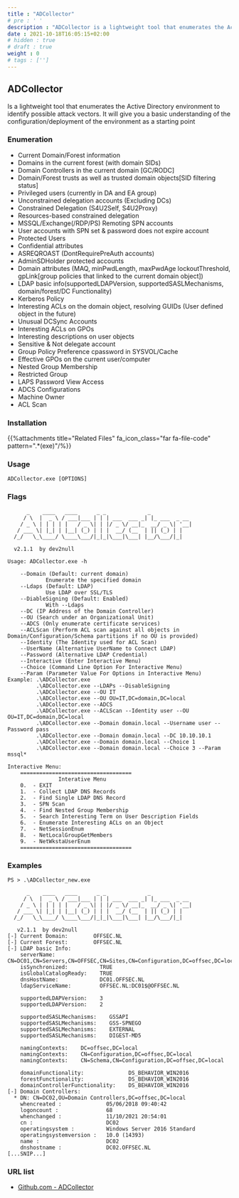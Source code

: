 ```yaml
---
title : "ADCollector"
# pre : ' '
description : "ADCollector is a lightweight tool that enumerates the Active Directory environment to identify possible attack vectors. It will give you a basic understanding of the configuration/deployment of the environment as a starting point."
date : 2021-10-18T16:05:15+02:00
# hidden : true
# draft : true
weight : 0
# tags : ['']
---
```


## ADCollector

Is a lightweight tool that enumerates the Active Directory environment to identify possible attack vectors. It will give you a basic understanding of the configuration/deployment of the environment as a starting point

### Enumeration

* Current Domain/Forest information
* Domains in the current forest (with domain SIDs)
* Domain Controllers in the current domain \[GC/RODC]
* Domain/Forest trusts as well as trusted domain objects[SID filtering status]
* Privileged users (currently in DA and EA group)
* Unconstrained delegation accounts (Excluding DCs)
* Constrained Delegation (S4U2Self, S4U2Proxy)
* Resources-based constrained delegation
* MSSQL/Exchange(/RDP/PS) Remoting SPN accounts
* User accounts with SPN set & password does not expire account
* Protected Users
* Confidential attributes
* ASREQROAST (DontRequirePreAuth accounts)
* AdminSDHolder protected accounts
* Domain attributes (MAQ, minPwdLength, maxPwdAge lockoutThreshold, gpLink[group policies that linked to the current domain object])
* LDAP basic info(supportedLDAPVersion, supportedSASLMechanisms, domain/forest/DC Functionality)
* Kerberos Policy
* Interesting ACLs on the domain object, resolving GUIDs (User defined object in the future)
* Unusual DCSync Accounts
* Interesting ACLs on GPOs
* Interesting descriptions on user objects
* Sensitive & Not delegate account
* Group Policy Preference cpassword in SYSVOL/Cache
* Effective GPOs on the current user/computer
* Nested Group Membership
* Restricted Group
* LAPS Password View Access
* ADCS Configurations
* Machine Owner
* ACL Scan

### Installation

{{%attachments title="Related Files" fa_icon_class="far fa-file-code" pattern=".*(exe)"/%}}

### Usage

```plain
ADCollector.exe [OPTIONS]
```

### Flags

```plain
      _    ____   ____      _ _             _
     / \  |  _ \ / ___|___ | | | ___  ___ _| |_ ___  _ __
    / _ \ | | | | |   / _ \| | |/ _ \/ __|_  __/ _ \| '__|
   / ___ \| |_| | |__| (_) | | |  __/ (__  | || (_) | |
  /_/   \_\____/ \____\___/|_|_|\___|\___| |__/\___/|_|

  v2.1.1  by dev2null

Usage: ADCollector.exe -h

    --Domain (Default: current domain)
            Enumerate the specified domain
    --Ldaps (Default: LDAP)
            Use LDAP over SSL/TLS
    --DiableSigning (Default: Enabled)
            With --Ldaps
    --DC (IP Address of the Domain Controller)
    --OU (Search under an Organizational Unit)
    --ADCS (Only enumerate certificate services)
    --ACLScan (Perform ACL scan against all objects in Domain/Configuration/Schema partitions if no OU is provided)
    --Identity (The Identity used for ACL Scan)
    --UserName (Alternative UserName to Connect LDAP)
    --Password (Alternative LDAP Credential)
    --Interactive (Enter Interactive Menu)
    --Choice (Command Line Option For Interactive Menu)
    --Param (Parameter Value For Options in Interactive Menu)
Example: .\ADCollector.exe
         .\ADCollector.exe --LDAPs --DisableSigning
         .\ADCollector.exe --OU IT
         .\ADCollector.exe --OU OU=IT,DC=domain,DC=local
         .\ADCollector.exe --ADCS
         .\ADCollector.exe --ACLScan --Identity user --OU OU=IT,DC=domain,DC=local
         .\ADCollector.exe --Domain domain.local --Username user --Password pass
         .\ADCollector.exe --Domain domain.local --DC 10.10.10.1
         .\ADCollector.exe --Domain domain.local --Choice 1
         .\ADCollector.exe --Domain domain.local --Choice 3 --Param mssql*

Interactive Menu:
    ===================================
                Interative Menu
    0.  - EXIT
    1.  - Collect LDAP DNS Records
    2.  - Find Single LDAP DNS Record
    3.  - SPN Scan
    4.  - Find Nested Group Membership
    5.  - Search Interesting Term on User Description Fields
    6.  - Enumerate Interesting ACLs on an Object
    7.  - NetSessionEnum
    8.  - NetLocalGroupGetMembers
    9.  - NetWkstaUserEnum
    ===================================
```

### Examples

```plain
PS > .\ADCollector_new.exe

      _    ____   ____      _ _             _
     / \  |  _ \ / ___|___ | | | ___  ___ _| |_ ___  _ __
    / _ \ | | | | |   / _ \| | |/ _ \/ __|_  __/ _ \| '__|
   / ___ \| |_| | |__| (_) | | |  __/ (__  | || (_) | |
  /_/   \_\____/ \____\___/|_|_|\___|\___| |__/\___/|_|

   v2.1.1  by dev2null
[-] Current Domain:        OFFSEC.NL
[-] Current Forest:        OFFSEC.NL
[-] LDAP basic Info:
    serverName:              CN=DC01,CN=Servers,CN=OFFSEC,CN=Sites,CN=Configuration,DC=offsec,DC=local
    isSynchronized:          TRUE
    isGlobalCatalogReady:    TRUE
    dnsHostName:             DC01.OFFSEC.NL
    ldapServiceName:         OFFSEC.NL:DC01$@OFFSEC.NL

    supportedLDAPVersion:    3
    supportedLDAPVersion:    2

    supportedSASLMechanisms:    GSSAPI
    supportedSASLMechanisms:    GSS-SPNEGO
    supportedSASLMechanisms:    EXTERNAL
    supportedSASLMechanisms:    DIGEST-MD5

    namingContexts:    DC=offsec,DC=local
    namingContexts:    CN=Configuration,DC=offsec,DC=local
    namingContexts:    CN=Schema,CN=Configuration,DC=offsec,DC=local

    domainFunctionality:              DS_BEHAVIOR_WIN2016
    forestFunctionality:              DS_BEHAVIOR_WIN2016
    domainControllerFunctionality:    DS_BEHAVIOR_WIN2016
[-] Domain Controllers:
  * DN: CN=DC02,OU=Domain Controllers,DC=offsec,DC=local
    whencreated :              05/06/2018 09:40:42
    logoncount :               68
    whenchanged :              11/10/2021 20:54:01
    cn :                       DC02
    operatingsystem :          Windows Server 2016 Standard
    operatingsystemversion :   10.0 (14393)
    name :                     DC02
    dnshostname :              DC02.OFFSEC.NL
[...SNIP...]
```

### URL list

* [Github.com - ADCollector](https://github.com/dev-2null/ADCollector)
